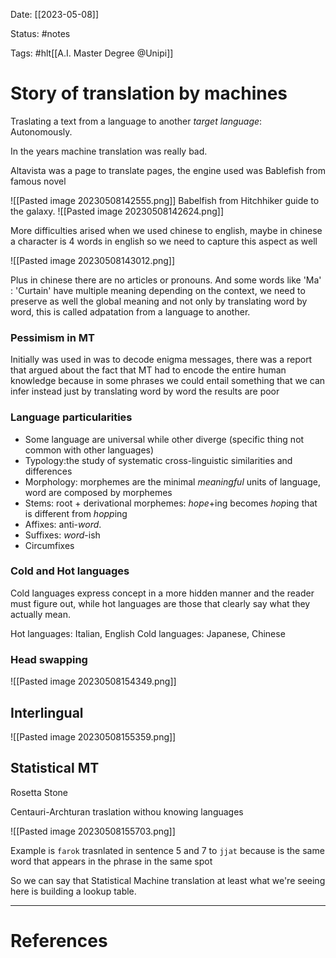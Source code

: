 Date: [[2023-05-08]]

Status: #notes

Tags: #hlt[[A.I. Master Degree @Unipi]]

# Story of translation by machines

Traslating a text from a language to another *target language*: Autonomously.

In the years machine translation was really bad. 

Altavista was a page to translate pages, the engine used was Bablefish from famous novel

![[Pasted image 20230508142555.png]]
Babelfish from Hitchhiker guide to the galaxy.
![[Pasted image 20230508142624.png]]

More difficulties arised when we used chinese to english, maybe in chinese a character is 4 words in english so we need to capture this aspect as well

![[Pasted image 20230508143012.png]]

Plus in chinese there are no articles or pronouns. And some words like 'Ma' : 'Curtain' have multiple meaning depending on the context, we need to preserve as well the global meaning and not only by translating word by word, this is called adpatation from a language to another.

### Pessimism in MT

Initially was used in was to decode enigma messages, there was a report that argued about the fact that MT had to encode the entire human knowledge because in some phrases we could entail something that we can infer instead just by translating word by word the results are poor

### Language particularities

- Some language are universal while other diverge (specific thing not common with other languages)
- Typology:the study of systematic cross-linguistic similarities and differences
- Morphology: morphemes are the minimal *meaningful* units of language, word are composed by morphemes
- Stems: root + derivational morphemes: *hope*+ing becomes *hop*ing that is different from *hopp*ing
- Affixes: anti-*word*.
- Suffixes: *word*-ish
- Circumfixes

### Cold and Hot languages

Cold languages express concept in a more hidden manner and the reader must figure out, while hot languages are those that clearly say what they actually mean. 

Hot languages: Italian, English
Cold languages: Japanese, Chinese

### Head swapping

![[Pasted image 20230508154349.png]]

## Interlingual

![[Pasted image 20230508155359.png]]

## Statistical MT

Rosetta Stone 

Centauri-Archturan traslation withou knowing languages

![[Pasted image 20230508155703.png]]

Example is `farok` trasnlated in sentence 5 and 7 to `jjat` because is the same word that appears in the phrase in the same spot

So we can say that Statistical Machine translation at least what we're seeing here is building a lookup table.

---
# References

